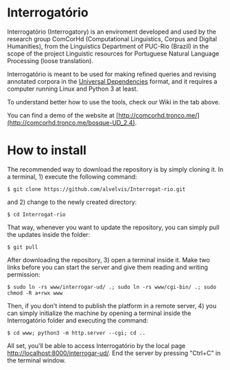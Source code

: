 # Interrogatório

Interrogatório (Interrogatory) is an enviroment developed and used by the research group ComCorHd (Computational Linguistics, Corpus and Digital Humanities), from the Linguistics Department of PUC-Rio (Brazil) in the scope of the project Linguistic resources for Portuguese Natural Language Processing (loose translation).

Interrogatório is meant to be used for making refined queries and revising annotated corpora in the [Universal Dependencies](http://universaldependencies.org) format, and it requires a computer running Linux and Python 3 at least.

To understand better how to use the tools, check our Wiki in the tab above.

You can find a demo of the website at [http://comcorhd.tronco.me/](http://comcorhd.tronco.me/bosque-UD_2.4).

# How to install

The recommended way to download the repository is by simply cloning it. In a terminal, 1) execute the following command:

	$ git clone https://github.com/alvelvis/Interrogat-rio.git

and 2) change to the newly created directory:

	$ cd Interrogat-rio

That way, whenever you want to update the repository, you can simply pull the updates inside the folder:

	$ git pull

After downloading the repository, 3) open a terminal inside it. Make two links before you can start the server and give them reading and writing permission:

	$ sudo ln -rs www/interrogar-ud/ .; sudo ln -rs www/cgi-bin/ .; sudo chmod -R a+rwx www

Then, if you don't intend to publish the platform in a remote server, 4) you can simply initialize the machine by opening a terminal inside the Interrogatório folder and executing the command:

	$ cd www; python3 -m http.server --cgi; cd ..

All set, you'll be able to access Interrogatório by the local page [http://localhost:8000/interrogar-ud/](http://localhost:8000/interrogar-ud/). End the server by pressing "Ctrl+C" in the terminal window.
